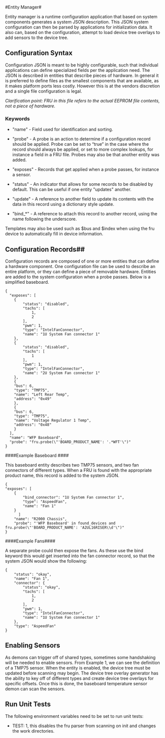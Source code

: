 #Entity Manager#

Entity manager is a runtime configuration application that based on system components generates a system JSON description. This JSON system configuration can then be parsed by applications for initialization data. It also can, based on the configuration, attempt to load device tree overlays to add sensors to the device tree.

## Configuration Syntax ##

Configuration JSON is meant to be highly configurable, such that individual applications can define specialized fields per the application need. The JSON is described in entities that describe pieces of hardware. In general it is preferred to define files as the smallest components that are available, as it makes platform ports less costly. However this is at the vendors discretion and a single file configuration is legal.

*Clarification point: FRU in this file refers to the actual EEPROM file contents, not a piece of hardware.*

### Keywords ###

* "name" - Field used for identification and sorting.

 * "probe" - A probe is an action to determine if a configuration record should be applied. Probe can be set to “true” in the case where the record should always be applied, or set to more complex lookups, for instance a field in a FRU file. Probes may also be that another entity was added.

* "exposes" - Records that get applied when a probe passes, for instance a sensor.

* "status" - An indicator that allows for some records to be disabled by default. This can be useful if one entity "updates" another.

* "update" - A reference to another field to update its contents with the data in this record using a dictionary style update.

* "bind_*" - A reference to attach this record to another record, using the name following the underscore.

Templates may also be used such as $bus and $index when using the fru device to automatically fill in device information.

## Configuration Records##

Configuration records are composed of one or more entities that can define a hardware component. One configuration file can be used to describe an entire platform, or they can define a piece of removable hardware. Entities are added to the system configuration when a probe passes. Below is a simplified baseboard.

```
{
  "exposes": [
    {
        "status": "disabled",
        "tachs": [
            1,
            2
        ],
        "pwm": 1,
        "type": "IntelFanConnector",
        "name": "1U System Fan connector 1"
    },
    {
        "status": "disabled",
        "tachs": [
            1
        ],
        "pwm": 1,
        "type": "IntelFanConnector",
        "name": "2U System Fan connector 1"
    },
    {
    "bus": 6,
    "type": "TMP75",
    "name": "Left Rear Temp",
    "address": "0x49"
    },
    {
    "bus": 6,
    "type": "TMP75",
    "name": "Voltage Regulator 1 Temp",
    "address": "0x48"
    }
  ],
  "name": "WFP Baseboard",
  "probe": "fru.probe(\"'BOARD_PRODUCT_NAME': '.*WFT'\")"
}
```

####Example Baseboard ####

This baseboard entity describes two TMP75 sensors, and two fan connectors of different types. When a FRU is found with the appropriate product name, this record is added to the system JSON.

```
{
"exposes": [
    {
        "bind_connector": "1U System Fan connector 1",
        "type": "AspeedFan",
        "name": "Fan 1"
    }
      ]
    "name": "R2000 Chassis",
    "probe": "'WFP Baseboard' in found_devices and fru.probe(\"'BOARD_PRODUCT_NAME': 'A2UL16RISER\\d'\")"
}
```

####Example Fans####

A separate probe could then expose the fans. As these use the bind keyword this would get inserted into the fan connector record, so that the system JSON would show the following:

```
{
    "status": "okay",
    "name": "Fan 1",
    "connector": {
        "status": "okay",
        "tachs": [
            1,
            2
        ],
        "pwm": 1,
        "type": "IntelFanConnector",
        "name": "1U System Fan connector 1"
    },
    "type": "AspeedFan"
}
```

## Enabling Sensors ##

As demons can trigger off of shared types, sometimes some handshaking will be needed to enable sensors. From Example 1, we can see the definition of a TMP75 sensor. When the entity is enabled, the device tree must be updated before scanning may begin. The device tree overlay generator has the ability to key off of different types and create device tree overlays for specific offsets. Once this is done, the baseboard temperature sensor demon can scan the sensors.

## Run Unit Tests ##

The following environment variables need to be set to run unit tests:

* TEST: 1, this disables the fru parser from scanning on init and changes the work directories.
